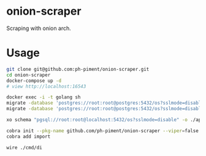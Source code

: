 # onion-scraper
 Scraping with onion arch.

# Usage

```bash
git clone git@github.com:ph-piment/onion-scraper.git
cd onion-scraper
docker-compose up -d
# view http://localhost:16543
```

```bash
docker exec -i -t golang sh
migrate -database 'postgres://root:root@postgres:5432/os?sslmode=disable' -path ./migrations/ up
migrate -database 'postgres://root:root@postgres:5432/os?sslmode=disable' -path ./migrations/ down
```

```bash
xo schema "pgsql://root:root@localhost:5432/os?sslmode=disable" -o ./app/infrastructure/dao
```

```bash
cobra init --pkg-name github.com/ph-piment/onion-scraper --viper=false
cobra add import
```

```bash
wire ./cmd/di
```
